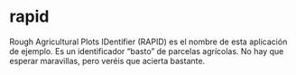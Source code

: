 rapid
=====

Rough Agricultural Plots IDentifier (RAPID) es el nombre de esta aplicación de ejemplo. Es un identificador “basto” de parcelas agrícolas. No hay que esperar maravillas, pero veréis que acierta bastante.
